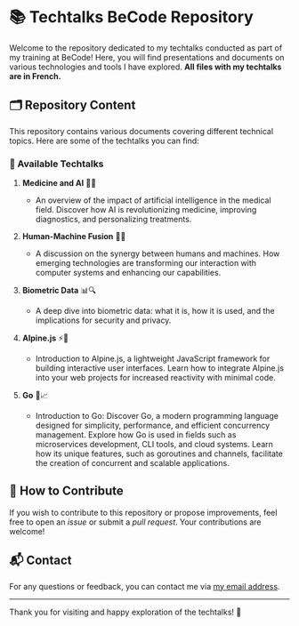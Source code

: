 # 📚 Techtalks BeCode Repository

Welcome to the repository dedicated to my techtalks conducted as part of my training at BeCode! Here, you will find presentations and documents on various technologies and tools I have explored. **All files with my techtalks are in French.**

## 🗂️ Repository Content

This repository contains various documents covering different technical topics. Here are some of the techtalks you can find:

### 📑 Available Techtalks

1. **Medicine and AI** 🏥🤖
   - An overview of the impact of artificial intelligence in the medical field. Discover how AI is revolutionizing medicine, improving diagnostics, and personalizing treatments.

2. **Human-Machine Fusion** 🔗👤
   - A discussion on the synergy between humans and machines. How emerging technologies are transforming our interaction with computer systems and enhancing our capabilities.

3. **Biometric Data** 📊🔍
   - A deep dive into biometric data: what it is, how it is used, and the implications for security and privacy.

4. **Alpine.js** ⚡🔧
   - Introduction to Alpine.js, a lightweight JavaScript framework for building interactive user interfaces. Learn how to integrate Alpine.js into your web projects for increased reactivity with minimal code.

5. **Go** 🚀📈
   - Introduction to Go: Discover Go, a modern programming language designed for simplicity, performance, and efficient concurrency management. Explore how Go is used in fields such as microservices development, CLI tools, and cloud systems. Learn how its unique features, such as goroutines and channels, facilitate the creation of concurrent and scalable applications.

## 🚀 How to Contribute

If you wish to contribute to this repository or propose improvements, feel free to open an *issue* or submit a *pull request*. Your contributions are welcome!

## 📬 Contact

For any questions or feedback, you can contact me via [my email address](mailto:caufriezadrien0@gmail.com).

---

Thank you for visiting and happy exploration of the techtalks! 🌟
